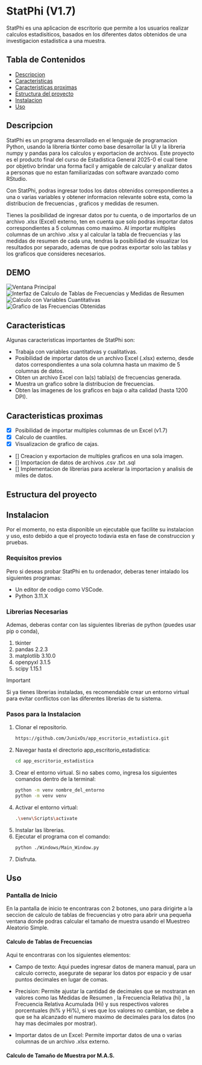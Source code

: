 # StatPhi (V1.7)

StatPhi es una aplicacion de escritorio que permite a los usuarios realizar calculos estadisiticos, basados en los diferentes datos obtenidos de una investigacion estadistica a una muestra.

## Tabla de Contenidos

- [Descripcion](#descripcion)
- [Caracteristicas](#features)
- [Caracteristicas proximas](#features-to-add)
- [Estructura del proyecto](#estructura-del-proyecto)
- [Instalacion](#instalacion)
- [Uso](#uso)

## Descripcion

StatPhi es un programa desarrollado en el lenguaje de programacion Python, usando la libreria tkinter como base desarrollar la UI y la libreria numpy y pandas para los calculos y exportacion de archivos. 
Este proyecto es el producto final del curso de Estadistica General 2025-0 el cual tiene por objetivo brindar una forma facil y amigable de calcular y analizar datos a personas que no estan familiarizadas con software avanzado como RStudio.

Con StatPhi, podras ingresar todos los datos obtenidos correspondientes a una o varias variables y obtener informacion relevante sobre esta, como la distribucion de frecuencias , graficos y medidas de resumen. 
 
Tienes la posibilidad de ingresar datos por tu cuenta, o de importarlos de un archivo .xlsx (Excel) externo, ten en cuenta que solo podras importar datos correspondientes a 5 columnas como maximo. 
Al importar multiples columnas de un archivo .xlsx y al calcular la tabla de frecuencias y las medidas de resumen de cada una, tendras la posibilidad de visualizar los resultados por separado, ademas de que podras exportar solo las tablas y los graficos que consideres necesarios. 

## DEMO
![Ventana Principal](./Images/DEMO/Principal_StatPhi.png)
![Interfaz de Calculo de Tablas de Frecuencias y Medidas de Resumen](./Images/DEMO/Calc_Table_Frecuences_DEMO_1.png)
![Calculo con Variables Cuantitativas](./Images/DEMO/Calc_Table_Frecuences_DEMO_2_Cualitative_Table.png)
![Grafico de las Frecuencias Obtenidas](./Images/DEMO/Calc_Table_Frecuences_DEMO_2_Cuantitative_Graph.png)
## Caracteristicas
Algunas caracteristicas importantes de StatPhi son:
* Trabaja con variables cuantitativas y cualitativas.
* Posibilidad de importar datos de un archivo Excel (.xlsx) externo, desde datos correspondientes a una sola columna hasta un maximo de 5 columnas de datos.
* Obten un archivo Excel con la(s) tabla(s) de frecuencias generada.
* Muestra un grafico sobre la distribucion de frecuencias.
* Obten las imagenes de los graficos en baja o alta calidad (hasta 1200 DPI).

## Caracteristicas proximas
- [x] Posibilidad de importar multiples columnas de un Excel (v1.7)
- [x] Calculo de cuantiles.
- [x] Visualizacion de grafico de cajas.
- [] Creacion y exportacion de multiples graficos en una sola imagen.
- [] Importacion de datos de archivos .csv .txt .sql
- [] Implementacion de librerias para acelerar la importacion y analisis de miles de datos.
## Estructura del proyecto

## Instalacion

Por el momento, no esta disponible un ejecutable que facilite su instalacion y uso, esto debido a que el proyecto todavia esta en fase de construccion y pruebas.

### Requisitos previos
 Pero si deseas probar StatPhi en tu ordenador, deberas tener intalado los siguientes programas:
- Un editor de codigo como VSCode.
- Python 3.11.X

### Librerias Necesarias
Ademas, deberas contar con las siguientes librerias de python (puedes usar pip o conda),
1. tkinter
2. pandas 2.2.3
3. matplotlib 3.10.0
4. openpyxl 3.1.5
5. scipy 1.15.1

> [!IMPORTANT] 
> Si ya tienes librerias instaladas, es recomendable crear un entorno virtual para evitar conflictos con las diferentes librerias de tu sistema.

### Pasos para la Instalacion
1. Clonar el repositorio.
    ```bash
    https://github.com/JunixOs/app_escritorio_estadistica.git
    ```
2. Navegar hasta el directorio app_escritorio_estadistica:
    ```bash
    cd app_escritorio_estadistica
    ```
3. Crear el entorno virtual. Si no sabes como, ingresa los siguientes comandos dentro de la terminal:
    ```bash
    python -m venv nombre_del_entorno
    python -m venv venv
4. Activar el entorno virtual:
    ```bash
    .\venv\Scripts\activate
    ```
3. Instalar las librerias.
4. Ejecutar el programa con el comando:
    ```bash
    python ./Windows/Main_Window.py
    ```
5. Disfruta.

## Uso
### Pantalla de Inicio

En la pantalla de inicio te encontraras con 2 botones, uno para dirigirte a la seccion de calculo de tablas de frecuencias y otro para abrir una pequeña ventana donde podras calcular el tamaño de muestra usando el Muestreo Aleatorio Simple.

#### Calculo de Tablas de Frecuencias

Aqui te encontraras con los siguientes elementos:
- Campo de texto: 
    Aqui puedes ingresar datos de manera manual, para un calculo correcto, asegurate de separar los datos por espacio y de usar puntos decimales en lugar de comas.

- Precision:
    Permite ajustar la cantidad de decimales que se mostraran en valores como las Medidas de Resumen , la Frecuencia Relativa (hi) , la Frecuencia Relativa Acumulada (Hi) y sus respectivos valores porcentuales (hi% y Hi%), si ves que los valores no cambian, se debe a que se ha alcanzado el numero maximo de decimales para los datos (no hay mas decimales por mostrar).

- Importar datos de un Excel:
    Permite importar datos de una o varias columnas de un archivo .xlsx externo.

#### Calculo de Tamaño de Muestra por M.A.S.